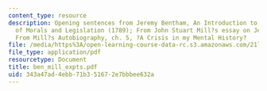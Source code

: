 ```yaml
---
content_type: resource
description: Opening sentences from Jeremy Bentham, An Introduction to the Principles
  of Morals and Legislation (1789); From John Stuart Mill?s essay on Jeremy Bentham;
  From Mill?s Autobiography, ch. 5, ?A Crisis in my Mental History?
file: /media/https%3A/open-learning-course-data-rc.s3.amazonaws.com/21l-481-victorian-literature-and-culture-spring-2003/343a47ad4ebb71b351672e7bbbee632a_ben_mill_expts.pdf
file_type: application/pdf
resourcetype: Document
title: ben_mill_expts.pdf
uid: 343a47ad-4ebb-71b3-5167-2e7bbbee632a
---
```

